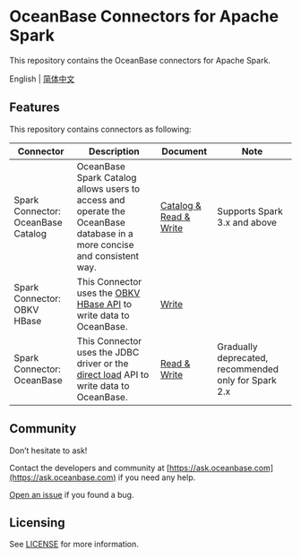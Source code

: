 # OceanBase Connectors for Apache Spark

This repository contains the OceanBase connectors for Apache Spark.

English | [简体中文](README_CN.md)

## Features

This repository contains connectors as following:

|             Connector              |                                                                             Description                                                                             |                         Document                          |                         Note                         |
|------------------------------------|---------------------------------------------------------------------------------------------------------------------------------------------------------------------|-----------------------------------------------------------|------------------------------------------------------|
| Spark Connector: OceanBase Catalog | OceanBase Spark Catalog allows users to access and operate the OceanBase database in a more concise and consistent way.                                             | [Catalog & Read & Write](docs/spark-catalog-oceanbase.md) | Supports Spark 3.x and above                         |
| Spark Connector: OBKV HBase        | This Connector uses the [OBKV HBase API](https://github.com/oceanbase/obkv-hbase-client-java) to write data to OceanBase.                                           | [Write](docs/spark-connector-obkv-hbase.md)               |                                                      |
| Spark Connector: OceanBase         | This Connector uses the JDBC driver or the [direct load](https://en.oceanbase.com/docs/common-oceanbase-database-10000000001375568) API to write data to OceanBase. | [Read & Write](docs/spark-connector-oceanbase.md)         | Gradually deprecated, recommended only for Spark 2.x |

## Community

Don’t hesitate to ask!

Contact the developers and community at [https://ask.oceanbase.com](https://ask.oceanbase.com) if you need any help.

[Open an issue](https://github.com/oceanbase/spark-connector-oceanbase/issues) if you found a bug.

## Licensing

See [LICENSE](LICENSE) for more information.
